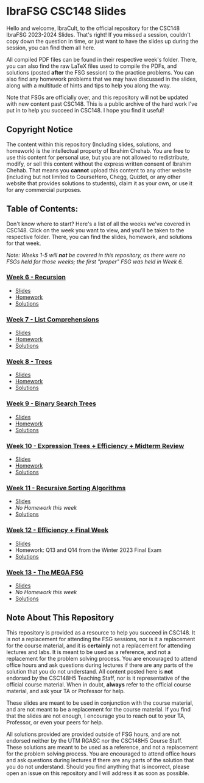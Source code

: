 # IbraFSG CSC148 Slides
Hello and welcome, IbraCult, to the official repository for the CSC148 IbraFSG 2023-2024 Slides. That's right! If you missed a session, couldn't copy down the question in time, or just want to have the slides up during the session, you can find them all here. 

All compiled PDF files can be found in their respective week's folder. There, you can also find the raw LaTeX files used to compile the PDFs, and solutions (posted **after** the FSG session) to the practice problems. You can also find any homework problems that we may have discussed in the slides, along with a multitude of hints and tips to help you along the way.

Note that FSGs are officially over, and this repository will not be updated with new content past CSC148. This is a public archive of the hard work I've put in to help you succeed in CSC148. I hope you find it useful!

## Copyright Notice
The content within this repository (Including slides, solutions, and homework) is the intellectual property of Ibrahim Chehab. You are free to use this content for personal use, but you are not allowed to redistribute, modify, or sell this content without the express written consent of Ibrahim Chehab. That means you **cannot** upload this content to any other website (including but not limited to CourseHero, Chegg, Quizlet, or any other website that provides solutions to students), claim it as your own, or use it for any commercial purposes. 

## Table of Contents:
Don't know where to start? Here's a list of all the weeks we've covered in CSC148. Click on the week you want to view, and you'll be taken to the respective folder. There, you can find the slides, homework, and solutions for that week.

*Note: Weeks 1-5 will* ***not*** *be covered in this repository, as there were no FSGs held for those weeks; the first "proper" FSG was held in Week 6.*

### [Week 6 - Recursion](/Week%206%20-%20Recursion)
- [Slides](/Week%206%20-%20Recursion/slides.pdf)
- [Homework](/Week%206%20-%20Recursion/Homework.md)
- [Solutions](/Week%206%20-%20Recursion/solutions.py)

### [Week 7 - List Comprehensions](/Week%207%20-%20List%20Comprehensions)
- [Slides](/Week%207%20-%20List%20Comprehensions/slides.pdf)
- [Homework](/Week%207%20-%20List%20Comprehensions/homework.md)
- [Solutions](/Week%207%20-%20List%20Comprehensions/solutions.py)

### [Week 8 - Trees](/Week%208%20-%20Trees)
- [Slides](/Week%208%20-%20Trees/slides.pdf)
- [Homework](/Week%208%20-%20Trees/homework.md)
- [Solutions](/Week%208%20-%20Trees/solutions.md)

### [Week 9 - Binary Search Trees](/Week%209%20-%20Binary%20Search%20Trees)
- [Slides](/Week%209%20-%20Binary%20Search%20Trees/slides.pdf)
- [Homework](/Week%209%20-%20Binary%20Search%20Trees/homework.md)
- [Solutions](/Week%209%20-%20Binary%20Search%20Trees/Solutions)

### [Week 10 - Expression Trees + Efficiency + Midterm Review](/Week%2010%20-%20Expression%20Trees%20+%20Efficiency%20+%20Midterm%20Review)
- [Slides](/Week%2010%20-%20Expression%20Trees%20+%20Efficiency%20+%20Midterm%20Review/slides.pdf)
- [Homework](/Week%2010%20-%20Expression%20Trees%20+%20Efficiency%20+%20Midterm%20Review/Homework/readme.md)
- [Solutions](/Week%2010%20-%20Expression%20Trees%20+%20Efficiency%20+%20Midterm%20Review/Solutions)

### [Week 11 - Recursive Sorting Algorithms](/Week%2011%20-%20Recursive%20Sorting%20Algorithms)
- [Slides](/Week%2011%20-%20Recursive%20Sorting%20Algorithms/slides.pdf)
- *No Homework this week*
- [Solutions](/Week%2011%20-%20Recursive%20Sorting%20Algorithms/Solutions/solutions.pdf)

### [Week 12 - Efficiency + Final Week](/Week%2012%20-%20Efficiency%20+%20Final%20Week)
- [Slides](/Week%2012%20-%20Efficiency%20+%20Final%20Week/slides.pdf)
- Homework: Q13 and Q14 from the Winter 2023 Final Exam
- [Solutions](/Week%2012%20-%20Efficiency%20+%20Final%20Week/Solutions/solutions.pdf)

### [Week 13 - The MEGA FSG](/The%20MEGA%20FSG/)
- [Slides](/The%20MEGA%20FSG/slides.pdf)
- *No Homework this week*
- [Solutions](/The%20MEGA%20FSG/Solutions)


## Note About This Repository
This repository is provided as a resource to help you succeed in CSC148. It is not a replacement for attending the FSG sessions, nor is it a replacement for the course material, and it is **certainly** not a replacement for attending lectures and labs. It is meant to be used as a reference, and not a replacement for the problem solving process. You are encouraged to attend office hours and ask questions during lectures if there are any parts of the solution that you do not understand. All content posted here is **not** endorsed by the CSC148H5 Teaching Staff, nor is it representative of the official course material. When in doubt, **always** refer to the official course material, and ask your TA or Professor for help.

These slides are meant to be used in conjunction with the course material, and are not meant to be a replacement for the course material. If you find that the slides are not enough, I encourage you to reach out to your TA, Professor, or even your peers for help.

All solutions provided are provided outside of FSG hours, and are not endorsed neither by the UTM RGASC nor the CSC148H5 Course Staff. These solutions are meant to be used as a reference, and not a replacement for the problem solving process. You are encouraged to attend office hours and ask questions during lectures if there are any parts of the solution that you do not understand. Should you find anything that is incorrect, please open an issue on this repository and I will address it as soon as possible.